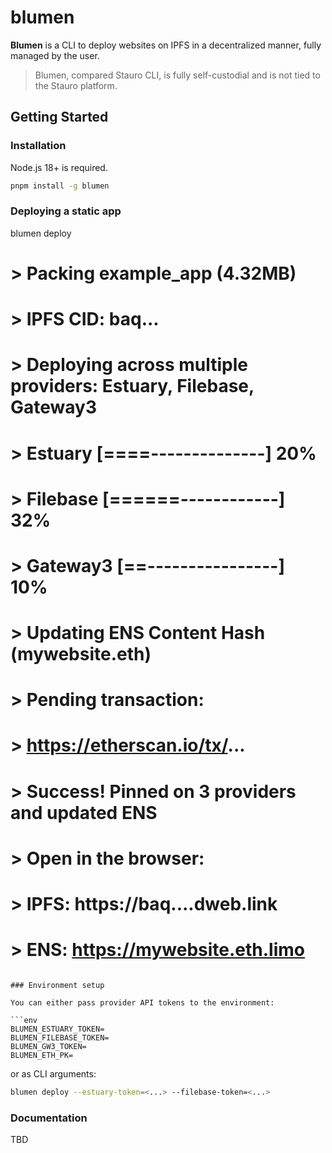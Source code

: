 # blumen

**Blumen** is a CLI to deploy websites on IPFS in a decentralized manner, fully managed by the user.

> Blumen, compared Stauro CLI, is fully self-custodial and is not tied to the Stauro platform.

## Getting Started

### Installation

Node.js 18+ is required.

```sh
pnpm install -g blumen
```

### Deploying a static app

blumen deploy
# > Packing example_app (4.32MB)
# > IPFS CID: baq...
# > Deploying across multiple providers: Estuary, Filebase, Gateway3
# > Estuary  [====--------------] 20%
# > Filebase [======------------] 32%
# > Gateway3 [==----------------] 10%
# > Updating ENS Content Hash (mywebsite.eth)
# > Pending transaction:
# > https://etherscan.io/tx/...
# > Success! Pinned on 3 providers and updated ENS
# > Open in the browser:
# > IPFS: https://baq....dweb.link
# > ENS: https://mywebsite.eth.limo
```

### Environment setup

You can either pass provider API tokens to the environment:

```env
BLUMEN_ESTUARY_TOKEN=
BLUMEN_FILEBASE_TOKEN=
BLUMEN_GW3_TOKEN=
BLUMEN_ETH_PK=
```

or as CLI arguments:

```sh
blumen deploy --estuary-token=<...> --filebase-token=<...>
```

### Documentation

TBD
